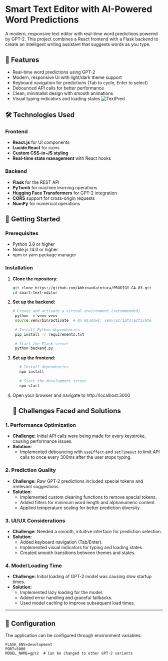 # Smart Text Editor with AI-Powered Word Predictions

A modern, responsive text editor with real-time word predictions powered by GPT-2. This project combines a React frontend with a Flask backend to create an intelligent writing assistant that suggests words as you type.

## 🌟 Features

* Real-time word predictions using GPT-2  
* Modern, responsive UI with light/dark theme support  
* Keyboard navigation for predictions (Tab to cycle, Enter to select)  
* Debounced API calls for better performance  
* Clean, minimalist design with smooth animations  
* Visual typing indicators and loading states
  ![TextPred](https://github.com/user-attachments/assets/d0716dd5-b509-48ca-94b4-0a1a5b883634)


## 🛠️ Technologies Used

### Frontend
* **React.js** for UI components  
* **Lucide React** for icons  
* **Custom CSS-in-JS styling**  
* **Real-time state management** with React hooks  

### Backend
* **Flask** for the REST API  
* **PyTorch** for machine learning operations  
* **Hugging Face Transformers** for GPT-2 integration  
* **CORS** support for cross-origin requests  
* **NumPy** for numerical operations  

## 🚀 Getting Started

### Prerequisites
* Python 3.8 or higher  
* Node.js 14.0 or higher  
* npm or yarn package manager  

### Installation

1. **Clone the repository:**
   ```bash
   git clone https://github.com/AbhinavKaintura/PRODIGY-GA-03.git
   cd smart-text-editor
2. **Set up the backend:**
   ```bash
   # Create and activate a virtual environment (recommended)
    python -m venv venv
    source venv/bin/activate  # On Windows: venv\Scripts\activate
    
    # Install Python dependencies
    pip install -r requirements.txt
    
    # Start the Flask server
    python backend.py
3. **Set up the frontend:**
   ```bash
      # Install dependencies
      npm install
      
      # Start the development server
      npm start
4. Open your browser and navigate to http://localhost:3000

   ## 💭 Challenges Faced and Solutions

### 1. Performance Optimization
* **Challenge:** Initial API calls were being made for every keystroke, causing performance issues.  
* **Solution:**  
  - Implemented debouncing with `useEffect` and `setTimeout` to limit API calls to once every 300ms after the user stops typing.

### 2. Prediction Quality
* **Challenge:** Raw GPT-2 predictions included special tokens and irrelevant suggestions.  
* **Solution:**  
  - Implemented custom cleaning functions to remove special tokens.  
  - Added filters for minimum word length and alphanumeric content.  
  - Applied temperature scaling for better prediction diversity.  

### 3. UI/UX Considerations
* **Challenge:** Needed a smooth, intuitive interface for prediction selection.  
* **Solution:**  
  - Added keyboard navigation (Tab/Enter).  
  - Implemented visual indicators for typing and loading states.  
  - Created smooth transitions between themes and states.  

### 4. Model Loading Time
* **Challenge:** Initial loading of GPT-2 model was causing slow startup times.  
* **Solution:**  
  - Implemented lazy loading for the model.  
  - Added error handling and graceful fallbacks.  
  - Used model caching to improve subsequent load times.  

---

## 🔧 Configuration

The application can be configured through environment variables:

```env
FLASK_ENV=development
PORT=5000
MODEL_NAME=gpt2  # Can be changed to other GPT-2 variants


